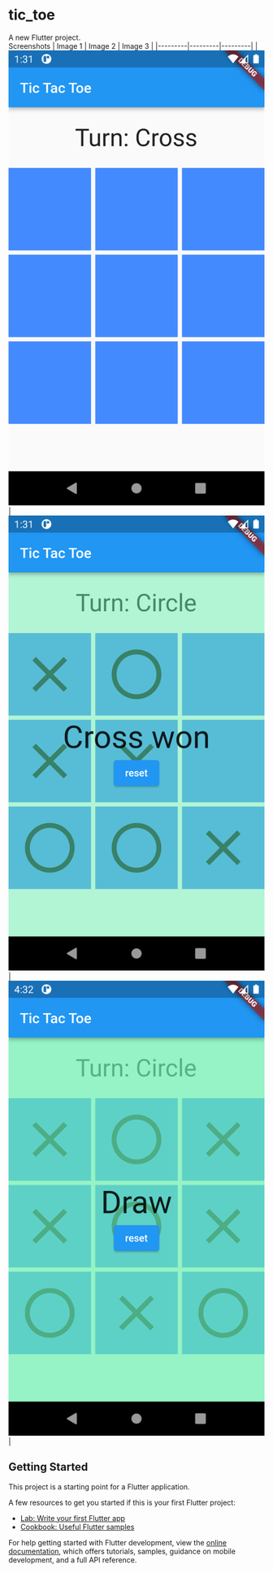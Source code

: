 # tic_toe

A new Flutter project.<br>
Screenshots
| Image 1 | Image 2 | Image 3 |
|---------|---------|---------|
| ![img1](tic/1.png) | ![img2](tic/2.png) | ![img3](tic/3.png) |


## Getting Started

This project is a starting point for a Flutter application.

A few resources to get you started if this is your first Flutter project:

- [Lab: Write your first Flutter app](https://docs.flutter.dev/get-started/codelab)
- [Cookbook: Useful Flutter samples](https://docs.flutter.dev/cookbook)

For help getting started with Flutter development, view the
[online documentation](https://docs.flutter.dev/), which offers tutorials,
samples, guidance on mobile development, and a full API reference.
